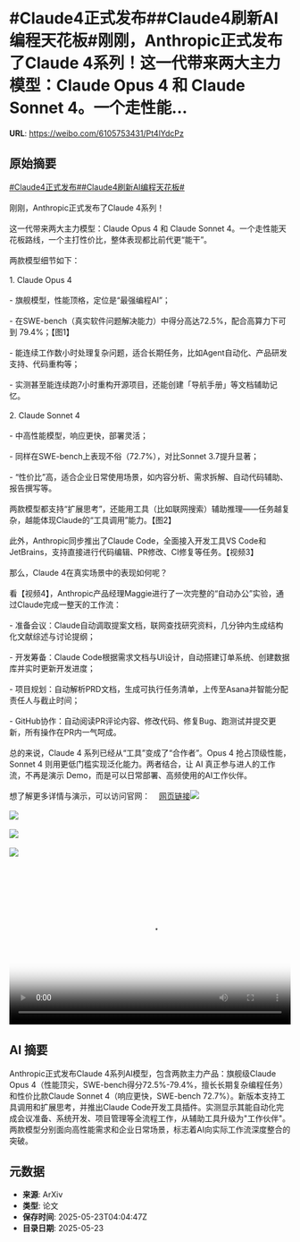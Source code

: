 # #Claude4正式发布##Claude4刷新AI编程天花板#刚刚，Anthropic正式发布了Claude 4系列！这一代带来两大主力模型：Claude Opus 4 和 Claude Sonnet 4。一个走性能...

**URL**: https://weibo.com/6105753431/Pt4lYdcPz

## 原始摘要

<a href="https://m.weibo.cn/search?containerid=231522type%3D1%26t%3D10%26q%3D%23Claude4%E6%AD%A3%E5%BC%8F%E5%8F%91%E5%B8%83%23&amp;extparam=%23Claude4%E6%AD%A3%E5%BC%8F%E5%8F%91%E5%B8%83%23" data-hide=""><span class="surl-text">#Claude4正式发布#</span></a><a href="https://m.weibo.cn/search?containerid=231522type%3D1%26t%3D10%26q%3D%23Claude4%E5%88%B7%E6%96%B0AI%E7%BC%96%E7%A8%8B%E5%A4%A9%E8%8A%B1%E6%9D%BF%23&amp;extparam=%23Claude4%E5%88%B7%E6%96%B0AI%E7%BC%96%E7%A8%8B%E5%A4%A9%E8%8A%B1%E6%9D%BF%23" data-hide=""><span class="surl-text">#Claude4刷新AI编程天花板#</span></a><br><br>刚刚，Anthropic正式发布了Claude 4系列！<br><br>这一代带来两大主力模型：Claude Opus 4 和 Claude Sonnet 4。一个走性能天花板路线，一个主打性价比，整体表现都比前代更“能干”。<br><br>两款模型细节如下：<br><br>1. Claude Opus 4<br><br>- 旗舰模型，性能顶格，定位是“最强编程AI”；<br><br>- 在SWE-bench（真实软件问题解决能力）中得分高达72.5%，配合高算力下可到 79.4%；【图1】<br><br>- 能连续工作数小时处理复杂问题，适合长期任务，比如Agent自动化、产品研发支持、代码重构等；<br><br>- 实测甚至能连续跑7小时重构开源项目，还能创建「导航手册」等文档辅助记忆。<br><br>2. Claude Sonnet 4<br><br>- 中高性能模型，响应更快，部署灵活；<br><br>- 同样在SWE-bench上表现不俗（72.7%），对比Sonnet 3.7提升显著；<br><br>- “性价比”高，适合企业日常使用场景，如内容分析、需求拆解、自动代码辅助、报告撰写等。<br><br>两款模型都支持“扩展思考”，还能用工具（比如联网搜索）辅助推理——任务越复杂，越能体现Claude的“工具调用”能力。【图2】<br><br>此外，Anthropic同步推出了Claude Code，全面接入开发工具VS Code和JetBrains，支持直接进行代码编辑、PR修改、CI修复等任务。【视频3】<br><br>那么，Claude 4在真实场景中的表现如何呢？<br><br>看【视频4】，Anthropic产品经理Maggie进行了一次完整的“自动办公”实验，通过Claude完成一整天的工作流：<br><br>- 准备会议：Claude自动调取提案文档，联网查找研究资料，几分钟内生成结构化文献综述与讨论提纲；<br><br>- 开发筹备：Claude Code根据需求文档与UI设计，自动搭建订单系统、创建数据库并实时更新开发进度；<br><br>- 项目规划：自动解析PRD文档，生成可执行任务清单，上传至Asana并智能分配责任人与截止时间；<br><br>- GitHub协作：自动阅读PR评论内容、修改代码、修复Bug、跑测试并提交更新，所有操作在PR内一气呵成。<br><br>总的来说，Claude 4 系列已经从“工具”变成了“合作者”。Opus 4 抢占顶级性能，Sonnet 4 则用更低门槛实现泛化能力。两者结合，让 AI 真正参与进人的工作流，不再是演示 Demo，而是可以日常部署、高频使用的AI工作伙伴。<br><br>想了解更多详情与演示，可以访问官网：<a href="https://weibo.cn/sinaurl?u=https%3A%2F%2Fwww.anthropic.com%2Fnews%2Fclaude-4" data-hide=""><span class="url-icon"><img style="width: 1rem;height: 1rem" src="https://h5.sinaimg.cn/upload/2015/09/25/3/timeline_card_small_web_default.png" referrerpolicy="no-referrer"></span><span class="surl-text">网页链接</span></a><img style="" src="https://tvax4.sinaimg.cn/large/006Fd7o3ly1i1osxlhilbj30xc0xcqbs.jpg" referrerpolicy="no-referrer"><br><br><img style="" src="https://tvax2.sinaimg.cn/large/006Fd7o3ly1i1osxt87wkj30xc0xcwn2.jpg" referrerpolicy="no-referrer"><br><br><img style="" src="https://tvax2.sinaimg.cn/large/006Fd7o3ly1i1oszfyc6ej30zk0k0t9w.jpg" referrerpolicy="no-referrer"><br><br><img style="" src="https://tvax4.sinaimg.cn/large/006Fd7o3ly1i1oszh5jf0j30zk0k0gme.jpg" referrerpolicy="no-referrer"><br><br><br clear="both"><div style="clear: both"></div><video controls="controls" poster="https://tvax3.sinaimg.cn/orj480/006Fd7o3ly1i1oszg0vtyj30zk0k0t9w.jpg" style="width: 100%"><source src="https://f.video.weibocdn.com/o0/LUdfHAQClx08osfsSPFC010412005Gni0E010.mp4?label=mp4_720p&amp;template=1280x720.25.0&amp;ori=0&amp;ps=1CwnkDw1GXwCQx&amp;Expires=1747976446&amp;ssig=%2FW1SEXxDYO&amp;KID=unistore,video"><source src="https://f.video.weibocdn.com/o0/Qb2bNA5Vlx08osfsX6Uo010412002suJ0E010.mp4?label=mp4_hd&amp;template=852x480.25.0&amp;ori=0&amp;ps=1CwnkDw1GXwCQx&amp;Expires=1747976446&amp;ssig=N1pa%2BcO2cp&amp;KID=unistore,video"><source src="https://f.video.weibocdn.com/o0/3EuWsGlMlx08osfsMBZ6010412001pNC0E010.mp4?label=mp4_ld&amp;template=640x360.25.0&amp;ori=0&amp;ps=1CwnkDw1GXwCQx&amp;Expires=1747976446&amp;ssig=Z%2FM7E47%2F2B&amp;KID=unistore,video"><p>视频无法显示，请前往<a href="https://video.weibo.com/show?fid=1034%3A5169281998979091" target="_blank" rel="noopener noreferrer">微博视频</a>观看。</p></video>

## AI 摘要

Anthropic正式发布Claude 4系列AI模型，包含两款主力产品：旗舰级Claude Opus 4（性能顶尖，SWE-bench得分72.5%-79.4%，擅长长期复杂编程任务）和性价比款Claude Sonnet 4（响应更快，SWE-bench 72.7%）。新版本支持工具调用和扩展思考，并推出Claude Code开发工具插件。实测显示其能自动化完成会议准备、系统开发、项目管理等全流程工作，从辅助工具升级为"工作伙伴"。两款模型分别面向高性能需求和企业日常场景，标志着AI向实际工作流深度整合的突破。

## 元数据

- **来源**: ArXiv
- **类型**: 论文
- **保存时间**: 2025-05-23T04:04:47Z
- **目录日期**: 2025-05-23

